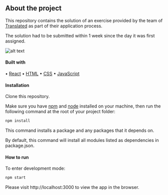 ## About the project

This repository contains the solution of an exercise provided by the team of [Translated](https://www.linkedin.com/company/translated/) as part of their application process.

The solution had to be submitted within 1 week since the day it was first assigned.

![alt text](https://res.cloudinary.com/dg5lakmem/image/upload/v1623706122/Untitled_design_1_izfalu.png)

#### Built with

• [React](https://reactjs.org/)
• [HTML](https://html.spec.whatwg.org/) 
• [CSS](https://www.w3.org/Style/CSS/Overview.en.html)
• [JavaScript](https://developer.mozilla.org/en-US/docs/Web/JavaScript) 

#### Installation

Clone this repository.

Make sure you have [npm](https://www.npmjs.com/) and [node](https://nodejs.org/en/) installed on your machine, then run the following command at the root of your project folder:

```bash
npm install
```

This command installs a package and any packages that it depends on.

By default, this command will install all modules listed as dependencies in package.json.

#### How to run

To enter development mode:

```bash
npm start
```

Please visit http://localhost:3000 to view the app in the browser.
